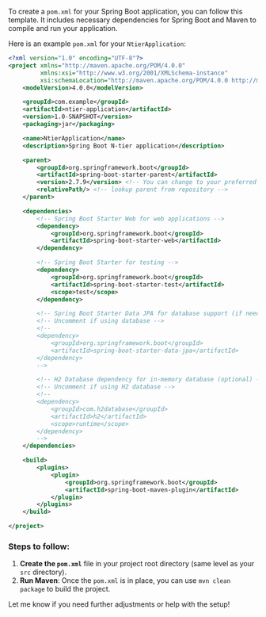 To create a `pom.xml` for your Spring Boot application, you can follow this template. It includes necessary dependencies for Spring Boot and Maven to compile and run your application.

Here is an example `pom.xml` for your `NtierApplication`:

```xml
<?xml version="1.0" encoding="UTF-8"?>
<project xmlns="http://maven.apache.org/POM/4.0.0"
         xmlns:xsi="http://www.w3.org/2001/XMLSchema-instance"
         xsi:schemaLocation="http://maven.apache.org/POM/4.0.0 http://maven.apache.org/xsd/maven-4.0.0.xsd">
    <modelVersion>4.0.0</modelVersion>

    <groupId>com.example</groupId>
    <artifactId>ntier-application</artifactId>
    <version>1.0-SNAPSHOT</version>
    <packaging>jar</packaging>

    <name>NtierApplication</name>
    <description>Spring Boot N-tier application</description>

    <parent>
        <groupId>org.springframework.boot</groupId>
        <artifactId>spring-boot-starter-parent</artifactId>
        <version>2.7.9</version> <!-- You can change to your preferred version -->
        <relativePath/> <!-- lookup parent from repository -->
    </parent>

    <dependencies>
        <!-- Spring Boot Starter Web for web applications -->
        <dependency>
            <groupId>org.springframework.boot</groupId>
            <artifactId>spring-boot-starter-web</artifactId>
        </dependency>

        <!-- Spring Boot Starter for testing -->
        <dependency>
            <groupId>org.springframework.boot</groupId>
            <artifactId>spring-boot-starter-test</artifactId>
            <scope>test</scope>
        </dependency>

        <!-- Spring Boot Starter Data JPA for database support (if needed) -->
        <!-- Uncomment if using database -->
        <!--
        <dependency>
            <groupId>org.springframework.boot</groupId>
            <artifactId>spring-boot-starter-data-jpa</artifactId>
        </dependency>
        -->

        <!-- H2 Database dependency for in-memory database (optional) -->
        <!-- Uncomment if using H2 database -->
        <!--
        <dependency>
            <groupId>com.h2database</groupId>
            <artifactId>h2</artifactId>
            <scope>runtime</scope>
        </dependency>
        -->
    </dependencies>

    <build>
        <plugins>
            <plugin>
                <groupId>org.springframework.boot</groupId>
                <artifactId>spring-boot-maven-plugin</artifactId>
            </plugin>
        </plugins>
    </build>

</project>
```

### Steps to follow:
1. **Create the `pom.xml`** file in your project root directory (same level as your `src` directory).
2. **Run Maven**: Once the `pom.xml` is in place, you can use `mvn clean package` to build the project.

Let me know if you need further adjustments or help with the setup!